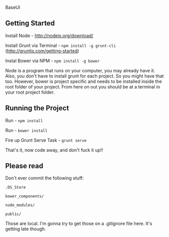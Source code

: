 BaseUI

## Getting Started
Install Node - http://nodejs.org/download/

Install Grunt via Terminal - ```npm install -g grunt-cli``` (http://gruntjs.com/getting-started)

Instal Bower via NPM - ```npm install -g bower```

Node is a program that runs on your computer, you may already have it. Also, you don't have to install grunt for each project. So you might have that too. However, bower is project specific and needs to be installed inside the root folder of your project. From here on out you should be at a terminal in your root project folder.

## Running the Project
Run - ```npm install```

Run - ```bower install```

Fire up Grunt Serve Task - ```grunt serve```

That's it, now code away, and don't fuck it up!!

## Please read
Don't ever commit the following stuff:

	.DS_Store
	
	bower_components/
	
	node_modules/
	
	public/
	
    
Those are local. I'm gonna try to get those on a .gitignore file here. It's getting late though.
